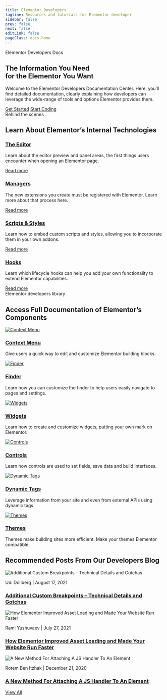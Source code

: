 ```yaml
---
title: Elementor Developers
tagline: Resources and tutorials for Elementor developer
sidebar: false
prev: false
next: false
editLink: false
pageClass: docs-home
---
```


<section id="home-hero">
  <div class="roof">Elementor Developers Docs</div>
  <h2>The Information You Need<br>for the Elementor You Want</h2>
  <p>Welcome to the Elementor Developers Documentation Center. Here, you’ll find detailed documentation, clearly explaining how developers can leverage the wide-range of tools and options Elementor provides them.</p>
  <div class="cta">
    <a href="./getting-started/" class="primary">Get Started</a>
    <a href="./getting-started/first-addon/" class="secondary">Start Coding</a>
  </div>
</section>

<section id="home-internals">
  <div class="roof">Behind the scenes</div>
  <h2>Learn About Elementor’s Internal Technologies</h2>
  <div class="home-internals-list">
    <div class="internal">
      <h3><a href="./editor/">The Editor</a></h3>
      <p>Learn about the editor preview and panel areas, the first things users encounter when opening an Elementor page.</p>
      <div class="more-link"><a href="./editor/">Read more</a></div>
    </div>
    <div class="internal">
      <h3><a href="./managers/">Managers</a></h3>
      <p>The new extensions you create must be registered with Elementor. Learn more about that process here.</p>
      <div class="more-link"><a href="./managers/">Read more</a></div>
    </div>
    <div class="internal">
      <h3><a href="./scripts-styles/">Scripts & Styles</a></h3>
      <p>Learn how to embed custom scripts and styles, allowing you to incorporate them in your own addons.</p>
      <div class="more-link"><a href="./scripts-styles/">Read more</a></div>
    </div>
    <div class="internal">
      <h3><a href="./hooks/">Hooks</a></h3>
      <p>Learn which lifecycle hooks can help you add your own functionality to extend Elementor capabilities.</p>
      <div class="more-link"><a href="./hooks/">Read more</a></div>
    </div>
  </div>
</section>

<section id="home-components">
  <div class="roof">Elementor developers library</div>
  <h2>Access Full Documentation of Elementor’s Components</h2>
  <div class="home-components-list">
    <div class="component">
      <a href="./context-menu/"><img :src="$withBase('/assets/img/home/icons/context-menu.svg')" alt="Context Menu"></a>
      <h3><a href="./context-menu/">Context Menu</a></h3>
      <p>Give users a quick way to edit and customize Elementor building blocks.</p>
    </div>
    <div class="component">
      <a href="./finder/"><img :src="$withBase('/assets/img/home/icons/finder.svg')" alt="Finder"></a>
      <h3><a href="./finder/">Finder</a></h3>
      <p>Learn how you can customize the finder to help users easily navigate to pages and settings.</p>
    </div>
    <div class="component">
      <a href="./widgets/"><img :src="$withBase('/assets/img/home/icons/widgets.svg')" alt="Widgets"></a>
      <h3><a href="./widgets/">Widgets</a></h3>
      <p>Learn how to create and customize widgets, putting your own mark on Elementor.</p>
    </div>
    <div class="component">
      <a href="./controls/"><img :src="$withBase('/assets/img/home/icons/controls.svg')" alt="Controls"></a>
      <h3><a href="./controls/">Controls</a></h3>
      <p>Learn how controls are used to set fields, save data and build interfaces.</p>
    </div>
    <div class="component">
      <a href="./dynamic-tags/"><img :src="$withBase('/assets/img/home/icons/dynamic-tags.svg')" alt="Dynamic Tags"></a>
      <h3><a href="./dynamic-tags/">Dynamic Tags</a></h3>
      <p>Leverage information from your site and even from external APIs using dynamic tags.</p>
    </div>
    <!--
    <div class="component">
      <a href="./forms/"><img :src="$withBase('/assets/img/home/icons/forms.svg')" alt="Forms"></a>
      <h3><a href="./forms/">Forms</a></h3>
      <p> </p>
    </div>
    -->
    <div class="component">
      <a href="./themes/"><img :src="$withBase('/assets/img/home/icons/themes.svg')" alt="Themes"></a>
      <h3><a href="./themes/">Themes</a></h3>
      <p>Themes make building sites more efficient. Make your themes Elementor compatible.</p>
    </div>
  </div>
</section>

<section id="home-blog">
  <h2>Recommended Posts From Our Developers Blog</h2>
  <div class="home-blog-list">
    <div class="blog-post">
      <img class="post-image" src="https://elementor.com/cdn-cgi/image/f=auto,w=1200/marketing/wp-content/uploads/sites/9/2020/11/brand_blog_post-02.png" alt="Additional Custom Breakpoints – Technical Details and Gotchas">
      <p class="post-info">
        <span class="post-author">Udi Dollberg</span> | 
        <span class="post-date">August 17, 2021</span>
      </p>
      <h3 class="post-title">
        <a href="https://developers.elementor.com/additional-custom-breakpoints-technical-details-and-gotchas/" target="_blank">
          Additional Custom Breakpoints – Technical Details and Gotchas
        </a>
      </h3>
    </div>
    <div class="blog-post">
      <img class="post-image" src="https://elementor.com/cdn-cgi/image/f=auto,w=1200/marketing/wp-content/uploads/sites/9/2021/03/Best-Web-Analytics-Tools_1200x628.png" alt="How Elementor Improved Asset Loading and Made Your Website Run Faster">
      <p class="post-info">
        <span class="post-author">Rami Yushuvaev</span> | 
        <span class="post-date">July 27, 2021</span>
      </p>
      <h3 class="post-title">
        <a href="https://developers.elementor.com/how-elementor-improved-asset-loading-and-made-your-website-run-faster/" target="_blank">
          How Elementor Improved Asset Loading and Made Your Website Run Faster
        </a>
      </h3>
    </div>
    <div class="blog-post">
      <img class="post-image" src="https://elementor.com/cdn-cgi/image/f=auto,w=1200/marketing/wp-content/uploads/sites/9/2021/07/29.06.2021_11-BEST-BOOKS-TO-LEARN-WEB-DEVELOPMENT_BLOG-07.png" alt="A New Method For Attaching A JS Handler To An Element">
      <p class="post-info">
        <span class="post-author">Rotem Ben Itzhak</span> | 
        <span class="post-date">December 21, 2020</span>
      </p>
      <h3 class="post-title">
        <a href="https://developers.elementor.com/a-new-method-for-attaching-a-js-handler-to-an-element/" target="_blank">
          A New Method For Attaching A JS Handler To An Element
        </a>
      </h3>
    </div>
  </div>
  <a href="https://developers.elementor.com/blog/" class="blog">View All</a>
</section>
